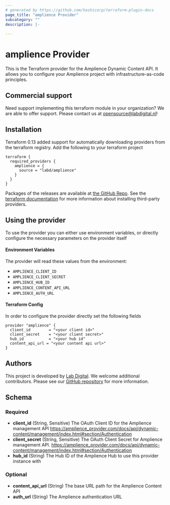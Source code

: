```yaml
---
# generated by https://github.com/hashicorp/terraform-plugin-docs
page_title: "amplience Provider"
subcategory: ""
description: |-
  
---
```


# amplience Provider

This is the Terraform provider for the Amplience Dynamic Content API. It allows you to configure your
Amplience project with infrastructure-as-code principles.

## Commercial support
Need support implementing this terraform module in your organization? We are
able to offer support. Please contact us at
[opensource@labdigital.nl](opensource@labdigital.nl)!

## Installation
Terraform 0.13 added support for automatically downloading providers from
the terraform registry. Add the following to your terraform project

```hcl
terraform {
  required_providers {
    amplience = {
      source = "labd/amplience"
    }
  }
}
```

Packages of the releases are available at [the GitHub Repo](https://github.com/labd/terraform-provider-amplience/releases).
See the [terraform documentation](https://www.terraform.io/docs/configuration/providers.html#third-party-plugins)
for more information about installing third-party providers.


## Using the provider
To use the provider you can either use environment variables, or directly configure the necessary parameters
on the provider itself

#### Environment Variables
The provider will read these values from the environment:

- `AMPLIENCE_CLIENT_ID`
- `AMPLIENCE_CLIENT_SECRET`
- `AMPLIENCE_HUB_ID`
- `AMPLIENCE_CONTENT_API_URL`
- `AMPLIENCE_AUTH_URL`

#### Terraform Config
In order to configure the provider directly set the following fields
```hcl
provider "amplience" {
  client_id        = "<your client id>"
  client_secret    = "<your client secret>"
  hub_id           = "<your hub id"
  content_api_url = "<your content api url>"
}
```

## Authors
This project is developed by [Lab Digital](https://www.labdigital.nl). We
welcome additional contributors. Please see our
[GitHub repository](https://github.com/labd/terraform-provider-amplience)
for more information.

<!-- schema generated by tfplugindocs -->
## Schema

### Required

- **client_id** (String, Sensitive) The OAuth Client ID for the Amplience management API https://amplience_provider.com/docs/api/dynamic-content/management/index.html#section/Authentication
- **client_secret** (String, Sensitive) The OAuth Client Secret for Amplience management API. https://amplience_provider.com/docs/api/dynamic-content/management/index.html#section/Authentication
- **hub_id** (String) The Hub ID of the Amplience Hub to use this provider instance with

### Optional

- **content_api_url** (String) The base URL path for the Amplience Content API
- **auth_url** (String) The Amplience authentication URL
